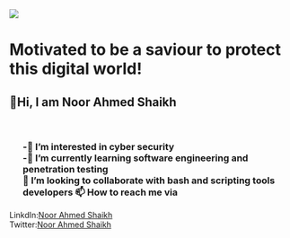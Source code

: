 <!---
Noor-Ahmed-12/Noor-Ahmed-12 is a ✨ special ✨ repository because its `README.md` (this file) appears on your GitHub profile.
You can click the Preview link to take a look at your changes.
--->
<img src = "C:\Users\khan\Downloads\dark">
<h1>Motivated to be a saviour to protect this digital world!</h1>

<h2>👋Hi, I am Noor Ahmed Shaikh</h2><br>
<ul><h3><strong>-👀 I’m interested in cyber security</strong><br>
<strong>-🌱 I’m currently learning software engineering and penetration testing</strong><br>
<strong> 💞️ I’m looking to collaborate with bash and scripting tools developers</strong>
<strong>📫 How to reach me via</strong><br></h3></ul>
LinkdIn:<a href="https://www.linkedin.com/in/noor-ahmed-shaikh-2989691b4" target="_blank">Noor Ahmed Shaikh</a><br>
Twitter:<a href="https://twitter.com/NoorAhm86666422?s=09" target="_blank">Noor Ahmed Shaikh</a><br>
